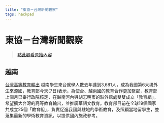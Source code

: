 ```yaml
---
title: "東協－台灣新聞觀察"
tags: hackpad
---
```


# 東協－台灣新聞觀察

> [點此觀看原始內容](https://g0v.hackpad.tw/Mnp88s7n4ug)


## 越南

[台灣高等教育輸出](http://www.rti.org.tw/m/news/detail/?recordId=220800)
越南學生來台就學人數去年達到3,681人，成為我國第6大境外生來源國，教育部今天(7日)表示，為使台、越兩國的教育合作更加緊密，教育部上個月已奉行政院核定，在越南河內與胡志明市的駐外館處雙雙成立「教育組」，希望擴大台灣的高等教育輸出，並推廣華語文教育。教育部目前在全球19個國家共成立25個「教育組」，負責促進我國與駐地的學術教育，及照顧當地留學生，並蒐集最新的學術教育資訊，以提供國內施政參考。

